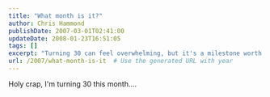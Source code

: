 ```yaml
---
title: "What month is it?"
author: Chris Hammond
publishDate: 2007-03-01T02:41:00
updateDate: 2008-01-23T16:51:05
tags: []
excerpt: "Turning 30 can feel overwhelming, but it's a milestone worth celebrating. Learn how to embrace and make the most of your thirties in our latest blog post."
url: /2007/what-month-is-it  # Use the generated URL with year
---
```

Holy crap, I'm turning 30 this month....

